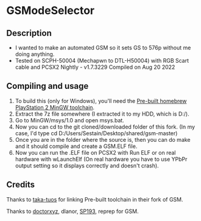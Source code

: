 # GSModeSelector

## Description

- I wanted to make an automated GSM so it sets GS to 576p without me doing anything.
- Tested on SCPH-50004 (Mechapwn to DTL-H50004) with RGB Scart cable and PCSX2 Nightly - v1.7.3229 Compiled on Aug 20 2022

## Compiling and usage

1. To build this (only for Windows), you'll need the [Pre-built homebrew PlayStation 2 MinGW toolchain](https://github.com/ps2dev/ps2toolchain/releases/tag/2018-10-19).
2. Extract the 7z file somewhere (I extracted it to my HDD, which is D:/).
3. Go to MinGW/msys/1.0 and open msys.bat.
4. Now you can cd to the git cloned/downloaded folder of this fork. (In my case, I'd type cd D:/Users/Sestain/Desktop/shared/gsm-master)
5. Once you are in the folder where the source is, then you can do make and it should compile and create a GSM.ELF file.
6. Now you can run the .ELF file on PCSX2 with Run ELF or on real hardware with wLaunchElf (On real hardware you have to use YPbPr output setting so it displays correctly and doesn't crash).

## Credits

Thanks to [taka-tuos](https://github.com/taka-tuos) for linking Pre-built toolchain in their fork of GSM.

Thanks to [doctorxyz](https://github.com/doctorxyz), dlanor, [SP193](https://www.psx-place.com/members/sp193.19/), reprep for GSM.
